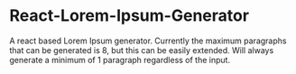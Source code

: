 # React-Lorem-Ipsum-Generator
A react based Lorem Ipsum generator. Currently the maximum paragraphs that can be generated is 8, but this can be easily extended. Will always generate a minimum of 1 paragraph regardless of the input.
